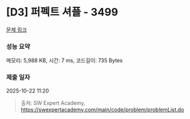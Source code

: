 # [D3] 퍼펙트 셔플 - 3499 

[문제 링크](https://swexpertacademy.com/main/code/problem/problemDetail.do?contestProbId=AWGsRbk6AQIDFAVW) 

### 성능 요약

메모리: 5,988 KB, 시간: 7 ms, 코드길이: 735 Bytes

### 제출 일자

2025-10-22 11:20



> 출처: SW Expert Academy, https://swexpertacademy.com/main/code/problem/problemList.do